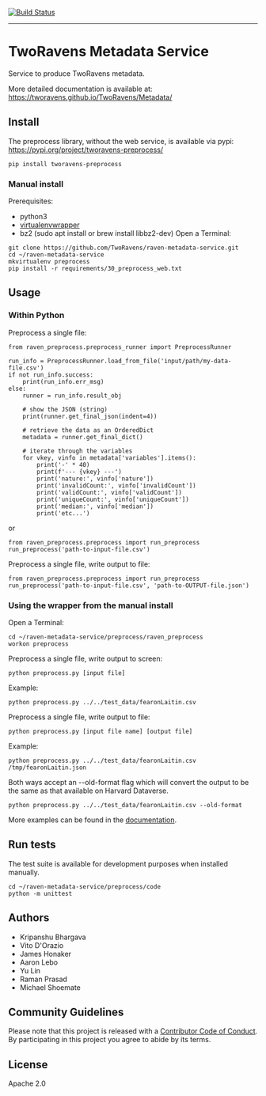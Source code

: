 [![Build Status](https://travis-ci.org/TwoRavens/raven-metadata-service.svg?branch=master)](https://travis-ci.org/TwoRavens/raven-metadata-service.svg)

---

# TwoRavens Metadata Service

Service to produce TwoRavens metadata.

More detailed documentation is available at: https://tworavens.github.io/TwoRavens/Metadata/

## Install

The preprocess library, without the web service, is available via pypi: https://pypi.org/project/tworavens-preprocess/

```pip install tworavens-preprocess```

### Manual install

Prerequisites:
  - python3
  - [virtualenvwrapper](http://virtualenvwrapper.readthedocs.io/en/latest/install.html)
  - bz2 (sudo apt install or brew install libbz2-dev)
Open a Terminal:

```
git clone https://github.com/TwoRavens/raven-metadata-service.git
cd ~/raven-metadata-service
mkvirtualenv preprocess
pip install -r requirements/30_preprocess_web.txt
```

## Usage

### Within Python

Preprocess a single file:

```
from raven_preprocess.preprocess_runner import PreprocessRunner

run_info = PreprocessRunner.load_from_file('input/path/my-data-file.csv')
if not run_info.success:
    print(run_info.err_msg)
else:
    runner = run_info.result_obj

    # show the JSON (string)
    print(runner.get_final_json(indent=4))

    # retrieve the data as an OrderedDict
    metadata = runner.get_final_dict()

    # iterate through the variables
    for vkey, vinfo in metadata['variables'].items():
        print('-' * 40)
        print(f'--- {vkey} ---')
        print('nature:', vinfo['nature'])
        print('invalidCount:', vinfo['invalidCount'])
        print('validCount:', vinfo['validCount'])
        print('uniqueCount:', vinfo['uniqueCount'])
        print('median:', vinfo['median'])
        print('etc...')
```

or

```
from raven_preprocess.preprocess import run_preprocess
run_preprocess('path-to-input-file.csv')
```

Preprocess a single file, write output to file:

```
from raven_preprocess.preprocess import run_preprocess
run_preprocess('path-to-input-file.csv', 'path-to-OUTPUT-file.json')
```

### Using the wrapper from the manual install

Open a Terminal:

```
cd ~/raven-metadata-service/preprocess/raven_preprocess
workon preprocess
```

Preprocess a single file, write output to screen:

```python preprocess.py [input file]```

Example:

```python preprocess.py ../../test_data/fearonLaitin.csv```

Preprocess a single file, write output to file:

```python preprocess.py [input file name] [output file]```

Example:

```python preprocess.py ../../test_data/fearonLaitin.csv /tmp/fearonLaitin.json```

Both ways accept an --old-format flag which will convert the output to be the same as that available on Harvard Dataverse.

```python preprocess.py ../../test_data/fearonLaitin.csv --old-format```

More examples can be found in the [documentation](https://tworavens.github.io/TwoRavens/Metadata/).

## Run tests

The test suite is available for development purposes when installed manually.

```
cd ~/raven-metadata-service/preprocess/code
python -m unittest
```

## Authors

* Kripanshu Bhargava
* Vito D'Orazio
* James Honaker
* Aaron Lebo
* Yu Lin
* Raman Prasad
* Michael Shoemate

## Community Guidelines

Please note that this project is released with a [Contributor Code of Conduct](CONDUCT.md). By participating in this project you agree to abide by its terms.

## License

Apache 2.0
